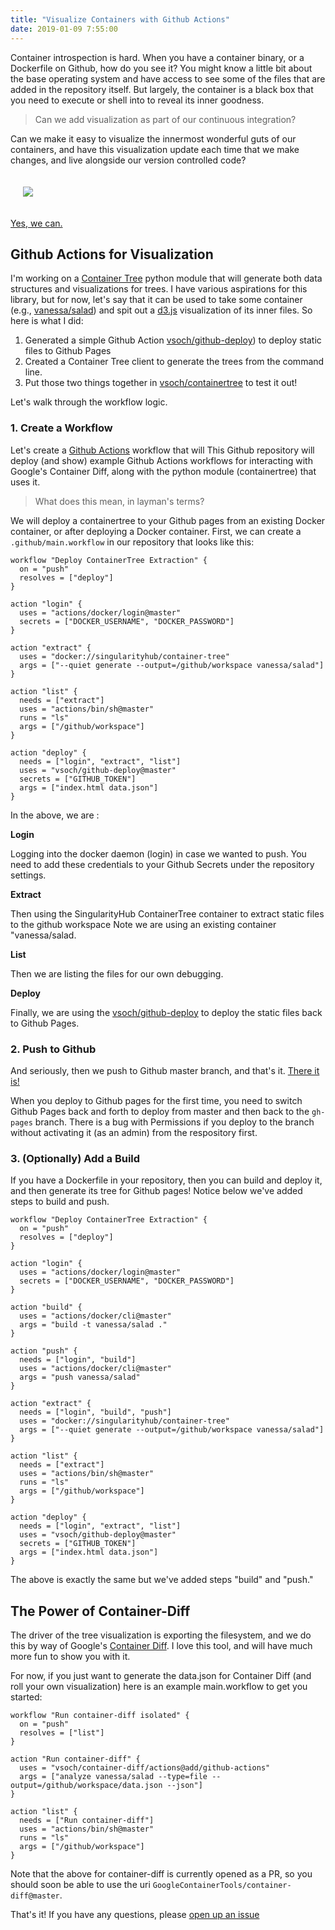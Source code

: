 ```yaml
---
title: "Visualize Containers with Github Actions"
date: 2019-01-09 7:55:00
---
```


Container introspection is hard. When you have a container binary, or
a Dockerfile on Github, how do you see it? You might know a little
bit about the base operating system and have access to see some of the files
that are added in the repository itself. But largely, the container is a black
box that you need to execute or shell into to reveal its inner goodness.

> Can we add visualization as part of our continuous integration?

Can we make it easy to visualize the innermost wonderful guts of our containers,
and have this visualization update each time that we make changes, and live
alongside our version controlled code?

<div style="padding:20px">
<img src="https://vsoch.github.io/assets/images/posts/container-tree/containertree.png">
</div>

<a href="https://vsoch.github.io/containertree/" target="_blank">Yes, we can.</a>

## Github Actions for Visualization

I'm working on a <a href="https://www.github.com/singularityhub/container-tree">Container Tree</a> 
python module that will generate both data structures and visualizations for trees. 
I have various aspirations for this library, but for now, let's say that 
it can be used to take some container (e.g., [vanessa/salad](https://hub.docker.com/r/vanessa/salad))
and spit out a [d3.js](https://d3js.org/) visualization of its inner files.
So here is what I did:

<ol class="custom-counter">
 <li>Generated a simple Github Action <a href="https://github.com/vsoch/github-deploy" target="_blank">vsoch/github-deploy</a>) to deploy static files to Github Pages</li>
 <li>Created a Container Tree client to generate the trees from the command line.</li>
 <li>Put those two things together in <a href="https://github.com/vsoch/containertree" target="_blank">vsoch/containertree</a> to test it out!</li>
</ol>

Let's walk through the workflow logic.

### 1. Create a Workflow

Let's create a <a href="https://developer.github.com/actions/" target="_blank">Github Actions</a> workflow that
will This Github repository will deploy (and show) example Github Actions workflows
for interacting with Google's Container Diff, along with the python
module (containertree) that uses it.

> What does this mean, in layman's terms?

We will deploy a containertree to your Github pages from an existing Docker container,
or after deploying a Docker container. First, we can create a `.github/main.workflow` 
in our repository that looks like this:

```
workflow "Deploy ContainerTree Extraction" {
  on = "push"
  resolves = ["deploy"]
}

action "login" {
  uses = "actions/docker/login@master"
  secrets = ["DOCKER_USERNAME", "DOCKER_PASSWORD"]
}

action "extract" {
  uses = "docker://singularityhub/container-tree"
  args = ["--quiet generate --output=/github/workspace vanessa/salad"]
}

action "list" {
  needs = ["extract"]
  uses = "actions/bin/sh@master"
  runs = "ls"
  args = ["/github/workspace"]
}

action "deploy" {
  needs = ["login", "extract", "list"]
  uses = "vsoch/github-deploy@master"
  secrets = ["GITHUB_TOKEN"]
  args = ["index.html data.json"]
}
```

In the above, we are :

**Login**

Logging into the docker daemon (login) in case we wanted to push.
You need to add these credentials to your Github Secrets under the repository settings.

**Extract**

Then using the SingularityHub ContainerTree container to extract static files to the github workspace
Note we are using an existing container "vanessa/salad.

**List**

Then we are listing the files for our own debugging.

**Deploy**

Finally, we are using the [vsoch/github-deploy](https://github.com/vsoch/github-deploy)
to deploy the static files back to Github Pages.

### 2. Push to Github

And seriously, then we push to Github master branch, and that's it.
<a href="https://vsoch.github.io/containertree/" target="_blank">There it is!</a>

When you deploy to Github pages for the first time, you
need to switch Github Pages back and forth to deploy from master and then back to the `gh-pages`
branch. There is a bug with Permissions if you deploy
to the branch without activating it (as an admin) from the respository first.

### 3. (Optionally) Add a Build

If you have a Dockerfile in your repository, then you can build and deploy it,
and then generate its tree for Github pages! Notice below we've added
steps to build and push.

```
workflow "Deploy ContainerTree Extraction" {
  on = "push"
  resolves = ["deploy"]
}

action "login" {
  uses = "actions/docker/login@master"
  secrets = ["DOCKER_USERNAME", "DOCKER_PASSWORD"]
}

action "build" {
  uses = "actions/docker/cli@master"
  args = "build -t vanessa/salad ."
}

action "push" {
  needs = ["login", "build"]
  uses = "actions/docker/cli@master"
  args = "push vanessa/salad"
}

action "extract" {
  needs = ["login", "build", "push"]
  uses = "docker://singularityhub/container-tree"
  args = ["--quiet generate --output=/github/workspace vanessa/salad"]
}

action "list" {
  needs = ["extract"]
  uses = "actions/bin/sh@master"
  runs = "ls"
  args = ["/github/workspace"]
}

action "deploy" {
  needs = ["login", "extract", "list"]
  uses = "vsoch/github-deploy@master"
  secrets = ["GITHUB_TOKEN"]
  args = ["index.html data.json"]
}
```

The above is exactly the same but we've added steps "build" and "push."

## The Power of Container-Diff

The driver of the tree visualization is exporting the filesystem, and we
do this by way of Google's [Container Diff](https://github.com/GoogleContainerTools/container-diff).
I love this tool, and will have much more fun to show you with it.
 
For now, if you just want to generate the data.json for Container Diff (and roll
your own visualization) here is an example main.workflow to get you started:

```
workflow "Run container-diff isolated" {
  on = "push"
  resolves = ["list"]
}

action "Run container-diff" {
  uses = "vsoch/container-diff/actions@add/github-actions"
  args = ["analyze vanessa/salad --type=file --output=/github/workspace/data.json --json"]
}

action "list" {
  needs = ["Run container-diff"]
  uses = "actions/bin/sh@master"
  runs = "ls"
  args = ["/github/workspace"]
}
```

Note that the above for container-diff is currently opened as a PR, so
you should soon be able to use the uri `GoogleContainerTools/container-diff@master`.

That's it! If you have any questions, please [open up an issue](https://www.github.com/vsoch/containertree)
